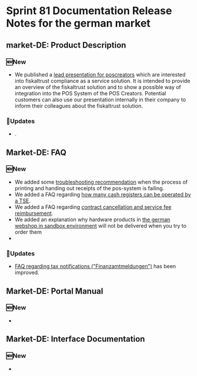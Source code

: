 # Sprint 81 Documentation Release Notes for the german market

## market-DE: Product Description

### :new:New

- We published a [lead presentation for poscreators](https://docs.fiskaltrust.cloud/doc/productdescription-de-doc/for-poscreators/README.html#lead-pr%C3%A4sentation) which are interested into fiskaltrust compliance as a service solution. It is intended to provide an overview of the fiskaltrust solution and to show a possible way of integration into the POS System of the POS Creators. Potential customers can also use our presentation internally in their company to inform their colleagues about the fiskaltrust solution.

### :repeat:Updates

- .

## Market-DE: FAQ

### :new:New

- We added some [troubleshooting recommendation](https://github.com/fiskaltrust/faq/blob/master/qna/DE-receipt-handout.md) when the process of printing and handing out receipts of the pos-system is failing.
- We added a FAQ regarding [how many cash registers can be operated by a TSE](https://github.com/fiskaltrust/faq/blob/master/qna/DE-TSE-rollout-szenarien.md).
- We added a FAQ regarding [contract cancellation and service fee reimbursement](https://github.com/fiskaltrust/faq/blob/master/qna/DE-contract-cancellation-posoperator.md).
- We added an explanation why hardware products in [the german webshop in sandbox environment](https://github.com/fiskaltrust/faq/blob/master/qna/DE-webshop-order-sandbox.md) will not be delivered when you try to order them
- 

### :repeat:Updates
- [FAQ regarding tax notifications ("Finanzamtmeldungen")](https://docs.fiskaltrust.cloud/doc/faq/qna/market-de.html#wann-muss-ich-die-verwendung-einer-tse-dem-finanzamt-melden-welche-informationen-mu%C3%9F-ich-dem-finanzamt-%C3%BCbermitteln-ist-im-falle-eines-tse-verlusts-oder--diebstahls-eine-meldung-und-sperrung-der-tse-z-b-im-portal-oder-gg%C3%BC-dem-finanzamt-notwendig) has been improved.

## Market-DE: Portal Manual

### :new:New

- 

## Market-DE: Interface Documentation

### :new:New

- 

